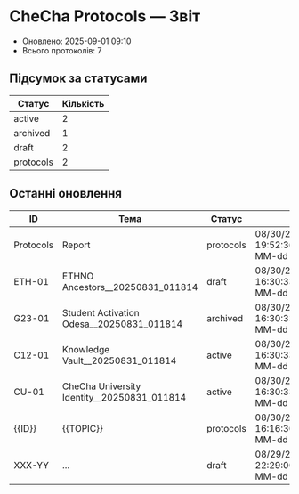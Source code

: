 ﻿# CheCha Protocols — Звіт

- Оновлено: 2025-09-01 09:10
- Всього протоколів: 7

## Підсумок за статусами
| Статус | Кількість |
|---|---|
| active | 2 |
| archived | 1 |
| draft | 2 |
| protocols | 2 |

## Останні оновлення
| ID | Тема | Статус | Оновлено |
|---|---|---|---|
| Protocols | Report | protocols | 08/30/2025 19:52:36.ToLocalTime().ToString('yyyy-MM-dd HH:mm') |
| ETH-01 | ETHNO Ancestors__20250831_011814 | draft | 08/30/2025 16:30:33.ToLocalTime().ToString('yyyy-MM-dd HH:mm') |
| G23-01 | Student Activation Odesa__20250831_011814 | archived | 08/30/2025 16:30:33.ToLocalTime().ToString('yyyy-MM-dd HH:mm') |
| C12-01 | Knowledge Vault__20250831_011814 | active | 08/30/2025 16:30:33.ToLocalTime().ToString('yyyy-MM-dd HH:mm') |
| CU-01 | CheCha University Identity__20250831_011814 | active | 08/30/2025 16:30:33.ToLocalTime().ToString('yyyy-MM-dd HH:mm') |
| {{ID}} | {{TOPIC}} | protocols | 08/30/2025 16:16:30.ToLocalTime().ToString('yyyy-MM-dd HH:mm') |
| XXX-YY | ... | draft | 08/29/2025 22:29:00.ToLocalTime().ToString('yyyy-MM-dd HH:mm') |